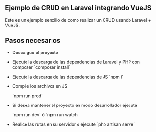 ## Ejemplo de CRUD en Laravel integrando VueJS

Este es un ejemplo sencillo de como realizar un CRUD usando Laravel + VueJS.

## Pasos necesarios

* Descargue el proyecto
* Ejecute la descarga de las dependencias de Laravel y PHP con composer
	´composer install´

* Ejecute la descarga de las dependencias de JS
	´npm i´

* Compile los archivos en JS

	´npm run prod´

* Si desea mantener el proyecto en modo desarrollador ejecute

	´npm run dev´ ó ´npm run watch´

* Realice las rutas en su servidor o ejecute
	´php artisan serve´
